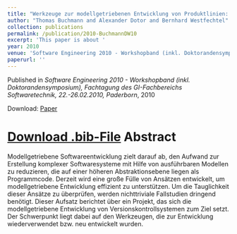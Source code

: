 ```yaml
---
title: "Werkzeuge zur modellgetriebenen Entwicklung von Produktlinien: Ein Erfahrungsbericht am Beispiel von Versionskontrollsystemen"
author: "Thomas Buchmann and Alexander Dotor and Bernhard Westfechtel"
collection: publications
permalink: /publication/2010-BuchmannDW10
excerpt: 'This paper is about '
year: 2010
venue: 'Software Engineering 2010 - Workshopband (inkl. Doktorandensymposium), Fachtagung des GI-Fachbereichs Softwaretechnik, 22.-26.02.2010, Paderborn'
paperurl: ''
---
```


Published in *Software Engineering 2010 - Workshopband (inkl. Doktorandensymposium), Fachtagung des GI-Fachbereichs Softwaretechnik, 22.-26.02.2010, Paderborn*, 2010

Download: [Paper](https://dl.gi.de/20.500.12116/20168)

[Download .bib-File](http://tbuchmann.github.io/files/BuchmannDW10.bib)
Abstract
=====

Modellgetriebene Softwareentwicklung zielt darauf ab, den Aufwand zur Erstellung komplexer Softwaresysteme mit Hilfe von ausführbaren Modellen zu reduzieren, die auf einer höheren Abstraktionsebene liegen als Programmcode. Derzeit wird eine große Fülle von Ansätzen entwickelt, um modellgetriebene Entwicklung effizient zu unterstützen. Um die Tauglichkeit dieser Ansätze zu überprüfen, werden nichttriviale Fallstudien dringend benötigt. Dieser Aufsatz berichtet über ein Projekt, das sich die modellgetriebene Entwicklung von Versionskontrollsystemen zum Ziel setzt. Der Schwerpunkt liegt dabei auf den Werkzeugen, die zur Entwicklung wiederverwendet bzw. neu entwickelt wurden.